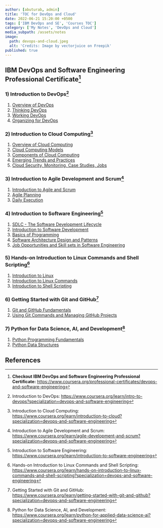 ```yaml
---
author: [abuturab, admin]
title: 'TOC for DevOps and Cloud'
date: 2022-06-21 15:20:00 +0500
tags: ['IBM DevOps and SE', 'Courses TOC']
category: ['My Notes', 'DevOps and Cloud']
media_subpath: /assets/notes
image:
  path: devops-and-cloud.jpeg
  alt: 'Credits: Image by vectorjuice on Freepik'
published: true
---
```


## **IBM DevOps and Software Engineering Professional Certificate[^1]**

### **1) Introduction to DevOps[^2]**

1. [Overview of DevOps](/posts/overview-of-devops)
2. [Thinking DevOps](/posts/thinking-devops)
3. [Working DevOps](/posts/working-devops)
4. [Organizing for DevOps](/posts/organizing-for-devops)

### **2) Introduction to Cloud Computing[^3]**

1. [Overview of Cloud Computing](/posts/overview-of-cloud-computing)
2. [Cloud Computing Models](/posts/cloud-computing-models)
3. [Components of Cloud Computing](/posts/components-of-cloud-computing)
4. [Emerging Trends and Practices](/posts/emerging-trends-and-practices)
5. [Cloud Security, Monitoring, Case Studies, Jobs](/posts/cloud-security-monitoring-case-studies-jobs)

### **3) Introduction to Agile Development and Scrum[^4]**

1. [Introduction to Agile and Scrum](/posts/introduction-to-agile-and-scrum)
2. [Agile Planning](/posts/agile-planning)
3. [Daily Execution](/posts/daily-execution)

### **4) Introduction to Software Engineering[^5]**

1. [SDLC - The Software Development Lifecycle](/posts/the-software-development-lifecycle)
2. [Introduction to Software Development](/posts/introduction-to-software-development)
3. [Basics of Programming](/posts/basics-of-programming-ii)
4. [Software Architecture Design and Patterns](/posts/software-architecture-design-and-patterns)
5. [Job Opportunities and Skill sets in Software Engineering](/posts/job-opportunities-and-skill-sets-in-se)

### **5) Hands-on Introduction to Linux Commands and Shell Scripting[^6]**

1. [Introduction to Linux](/posts/introduction-to-linux)
2. [Introduction to Linux Commands](/posts/introduction-to-linux-commands)
3. [Introduction to Shell Scripting](/posts/introduction-to-shell-scripting)

### **6) Getting Started with Git and GitHub[^7]**

1. [Git and GitHub Fundamentals](/posts/git-and-github-fundamentals)
2. [Using Git Commands and Managing GitHub Projects](/posts/using-git-commands-and-managing-github-projects)

### **7) Python for Data Science, AI, and Development[^8]**

1. [Python Programming Fundamentals](/posts/python-programming-fundamentals)
2. [Python Data Structures](/posts/python-data-structures)

## References

[^1]: **Checkout IBM DevOps and Software Engineering Professional Certificate:** <https://www.coursera.org/professional-certificates/devops-and-software-engineering>
[^2]: Introduction to DevOps: <https://www.coursera.org/learn/intro-to-devops?specialization=devops-and-software-engineering>
[^3]: Introduction to Cloud Computing: <https://www.coursera.org/learn/introduction-to-cloud?specialization=devops-and-software-engineering>
[^4]: Introduction to Agile Development and Scrum: <https://www.coursera.org/learn/agile-development-and-scrum?specialization=devops-and-software-engineering>
[^5]: Introduction to Software Engineering: <https://www.coursera.org/learn/introduction-to-software-engineering>
[^6]: Hands-on Introduction to Linux Commands and Shell Scripting: <https://www.coursera.org/learn/hands-on-introduction-to-linux-commands-and-shell-scripting?specialization=devops-and-software-engineering>
[^7]: Getting Started with Git and GitHub: <https://www.coursera.org/learn/getting-started-with-git-and-github?specialization=devops-and-software-engineering>
[^8]: Python for Data Science, AI, and Development: <https://www.coursera.org/learn/python-for-applied-data-science-ai?specialization=devops-and-software-engineering>